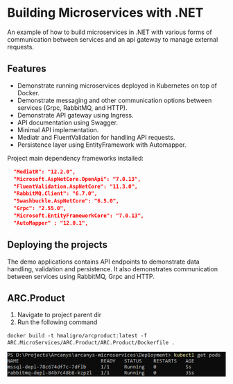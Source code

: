# Building Microservices with .NET

An example of how to build microservices in .NET with various forms of communication between services and an api gateway to manage external requests.

## Features

- Demonstrate running microservices deployed in Kubernetes on top of Docker.
- Demonstrate messaging and other communication options between services (Grpc, RabbitMQ, and HTTP).
- Demonstrate API gateway using Ingress.
- API documentation using Swagger.
- Minimal API implementation.
- Mediatr and FluentValidation for handling API requests.
- Persistence layer using EntityFramework with Automapper.

Project main dependency frameworks installed:

```JSON
  "MediatR": "12.2.0",
  "Microsoft.AspNetCore.OpenApi": "7.0.13",
  "FluentValidation.AspNetCore": "11.3.0",
  "RabbitMQ.Client": "6.7.0",
  "Swashbuckle.AspNetCore": "6.5.0",
  "Grpc": "2.55.0",
  "Microsoft.EntityFrameworkCore": "7.0.13",
  "AutoMapper" : "12.0.1",
```

## Deploying the projects

The demo applications contains API endpoints to demonstrate data handling, validation and persistence.
It also demonstrates communication between services using RabbitMQ, Grpc and HTTP.

## ARC.Product

1. Navigate to project parent dir
2. Run the following command

```
docker build -t hmaligro/arcproduct:latest -f ARC.MicroServices/ARC.Product/ARC.Product/Dockerfile .
```

![Alt text](Images/MSSQL_RABBITMQ_PODS.png?raw=true "Title")
